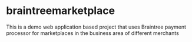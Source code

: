 # braintreemarketplace
This is a demo web application based project that uses Braintree payment processor for marketplaces in the business area of different merchants
